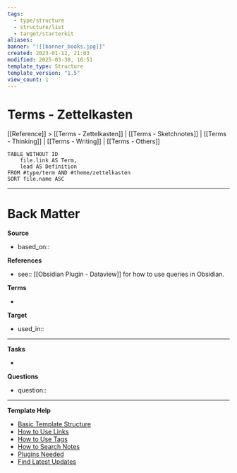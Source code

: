 ```yaml
---
tags:
  - type/structure
  - structure/list
  - target/starterkit
aliases: 
banner: "![[banner_books.jpg]]"
created: 2023-01-12, 21:03
modified: 2025-03-30, 16:51
template_type: Structure
template_version: "1.5"
view_count: 1
---
```


# Terms - Zettelkasten
[[Reference]] > [[Terms - Zettelkasten]] | [[Terms - Sketchnotes]] | [[Terms - Thinking]] | [[Terms - Writing]] | [[Terms - Others]]
<!-- Main STRUCTURE of my content -->

```dataview
TABLE WITHOUT ID
	file.link AS Term,
	lead AS Definition
FROM #type/term AND #theme/zettelkasten
SORT file.name ASC
```


---
# Back Matter

**Source**
<!-- Always keep a link to the source- --> 
- based_on::

**References**
<!-- Links to pages not referenced in the content. see: [[related note]] because <reason> -->
- see:: [[Obsidian Plugin - Dataview]] for how to use queries in Obsidian.

**Terms**
<!-- Links to definition pages. -->
- 

**Target**
<!-- Link to project note or externaly published content. -->
- used_in::

---
**Tasks**
<!-- What remains to be done with this note? --> 
- 

**Questions**
<!-- What remains for you to consider? --> 
- question::

---
**Template Help**
<!-- Links to external help pages on GitHub. -->
- [Basic Template Structure](https://github.com/groepl/Obsidian-Templates#basic-template-structure)
- [How to Use Links](https://github.com/groepl/Obsidian-Templates#how-to-use-links)
- [How to Use Tags](https://github.com/groepl/Obsidian-Templates#how-to-use-tags)
- [How to Search Notes](https://github.com/groepl/Obsidian-Templates#how-to-search-notes)
- [Plugins Needed](https://github.com/groepl/Obsidian-Templates#obsidian-plugins-needed)
- [Find Latest Updates](https://github.com/groepl/Obsidian-Templates)








